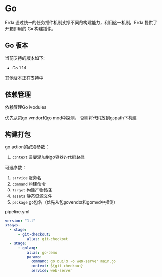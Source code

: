 # Go

Erda 通过统一的任务插件机制支撑不同的构建能力，利用这一机制，Erda 提供了开箱即用的 Go 构建插件。

## Go 版本

当前支持的版本如下:

- Go 1.14

其他版本正在支持中

## 依赖管理
依赖管理Go Modules

优先从包go vendor和go mod中探测， 否则将代码放到gopath下构建

## 构建打包
go action的必须参数：
1. `context` 需要添加到go容器的代码路径

可选参数：
1. `service` 服务名
2. `command` 构建命令
3. `target` 构建产物路径
4. `assets` 静态资源文件
5. `package` go包名（优先从包govendor和gomod中探测）

pipeline.yml

```yml
version: "1.1"
stages:
  - stage:
      - git-checkout:
          alias: git-checkout
  - stage:
      - golang:
          alias: go-demo
          params:
            command: go build -o web-server main.go
            context: ${git-checkout}
            service: web-server
```